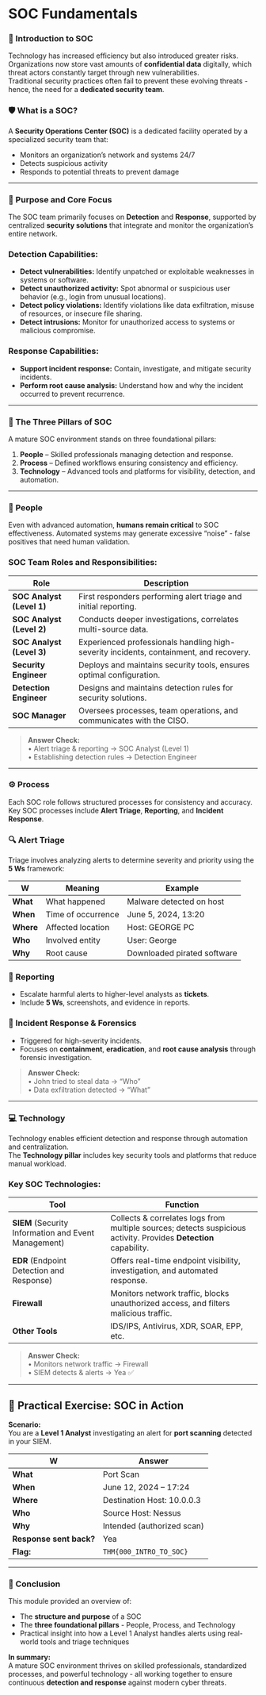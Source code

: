 # SOC Fundamentals

### 🔰 Introduction to SOC

Technology has increased efficiency but also introduced greater risks. Organizations now store vast amounts of **confidential data** digitally, which threat actors constantly target through new vulnerabilities.  
Traditional security practices often fail to prevent these evolving threats - hence, the need for a **dedicated security team**.

### 🛡️ What is a SOC?

A **Security Operations Center (SOC)** is a dedicated facility operated by a specialized security team that:

- Monitors an organization’s network and systems 24/7  
- Detects suspicious activity  
- Responds to potential threats to prevent damage  

---

### 🎯 Purpose and Core Focus

The SOC team primarily focuses on **Detection** and **Response**, supported by centralized **security solutions** that integrate and monitor the organization’s entire network.

### Detection Capabilities:
- **Detect vulnerabilities:** Identify unpatched or exploitable weaknesses in systems or software.  
- **Detect unauthorized activity:** Spot abnormal or suspicious user behavior (e.g., login from unusual locations).  
- **Detect policy violations:** Identify violations like data exfiltration, misuse of resources, or insecure file sharing.  
- **Detect intrusions:** Monitor for unauthorized access to systems or malicious compromise.

### Response Capabilities:
- **Support incident response:** Contain, investigate, and mitigate security incidents.  
- **Perform root cause analysis:** Understand how and why the incident occurred to prevent recurrence.

---

### 🧱 The Three Pillars of SOC

A mature SOC environment stands on three foundational pillars:

1. **People** – Skilled professionals managing detection and response.  
2. **Process** – Defined workflows ensuring consistency and efficiency.  
3. **Technology** – Advanced tools and platforms for visibility, detection, and automation.

---

### 👥 People

Even with advanced automation, **humans remain critical** to SOC effectiveness. Automated systems may generate excessive “noise” - false positives that need human validation.

### SOC Team Roles and Responsibilities:

| Role | Description |
|------|--------------|
| **SOC Analyst (Level 1)** | First responders performing alert triage and initial reporting. |
| **SOC Analyst (Level 2)** | Conducts deeper investigations, correlates multi-source data. |
| **SOC Analyst (Level 3)** | Experienced professionals handling high-severity incidents, containment, and recovery. |
| **Security Engineer** | Deploys and maintains security tools, ensures optimal configuration. |
| **Detection Engineer** | Designs and maintains detection rules for security solutions. |
| **SOC Manager** | Oversees processes, team operations, and communicates with the CISO. |

> **Answer Check:**  
> • Alert triage & reporting → SOC Analyst (Level 1)  
> • Establishing detection rules → Detection Engineer  

---

### ⚙️ Process

Each SOC role follows structured processes for consistency and accuracy.  
Key SOC processes include **Alert Triage**, **Reporting**, and **Incident Response**.

### 🔍 Alert Triage

Triage involves analyzing alerts to determine severity and priority using the **5 Ws** framework:

| W | Meaning | Example |
|---|----------|----------|
| **What** | What happened | Malware detected on host |
| **When** | Time of occurrence | June 5, 2024, 13:20 |
| **Where** | Affected location | Host: GEORGE PC |
| **Who** | Involved entity | User: George |
| **Why** | Root cause | Downloaded pirated software |

### 🧾 Reporting

- Escalate harmful alerts to higher-level analysts as **tickets**.  
- Include **5 Ws**, screenshots, and evidence in reports.

### 🧩 Incident Response & Forensics

- Triggered for high-severity incidents.  
- Focuses on **containment**, **eradication**, and **root cause analysis** through forensic investigation.

> **Answer Check:**  
> • John tried to steal data → “Who”  
> • Data exfiltration detected → “What”  

---

### 💻 Technology

Technology enables efficient detection and response through automation and centralization.  
The **Technology pillar** includes key security tools and platforms that reduce manual workload.

### Key SOC Technologies:

| Tool | Function |
|------|-----------|
| **SIEM** (Security Information and Event Management) | Collects & correlates logs from multiple sources; detects suspicious activity. Provides **Detection** capability. |
| **EDR** (Endpoint Detection and Response) | Offers real-time endpoint visibility, investigation, and automated response. |
| **Firewall** | Monitors network traffic, blocks unauthorized access, and filters malicious traffic. |
| **Other Tools** | IDS/IPS, Antivirus, XDR, SOAR, EPP, etc. |

> **Answer Check:**  
> • Monitors network traffic → Firewall  
> • SIEM detects & alerts → Yea ✅  

---

## 🧪 Practical Exercise: SOC in Action

**Scenario:**  
You are a **Level 1 Analyst** investigating an alert for **port scanning** detected in your SIEM.

| W | Answer |
|---|---------|
| **What** | Port Scan |
| **When** | June 12, 2024 – 17:24 |
| **Where** | Destination Host: 10.0.0.3 |
| **Who** | Source Host: Nessus |
| **Why** | Intended (authorized scan) |
| **Response sent back?** | Yea |
| **Flag:** | `THM{000_INTRO_TO_SOC}` |

---

### 🧭 Conclusion

This module provided an overview of:
- The **structure and purpose** of a SOC  
- The **three foundational pillars** - People, Process, and Technology  
- Practical insight into how a Level 1 Analyst handles alerts using real-world tools and triage techniques  

**In summary:**  
A mature SOC environment thrives on skilled professionals, standardized processes, and powerful technology - all working together to ensure continuous **detection and response** against modern cyber threats.

